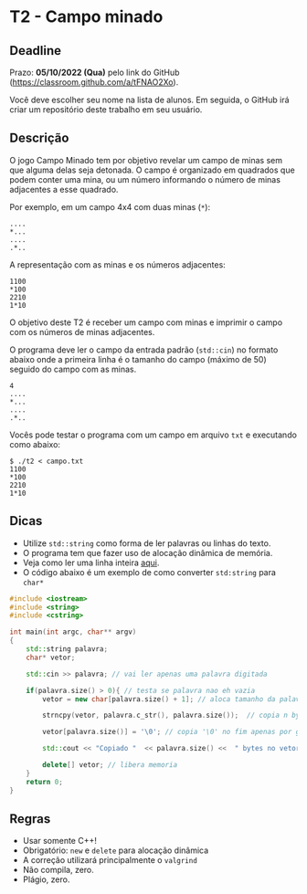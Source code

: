 
# T2 - Campo minado

## Deadline

Prazo: **05/10/2022 (Qua)** pelo link do GitHub (https://classroom.github.com/a/tFNAO2Xo).

Você deve escolher seu nome na lista de alunos. Em seguida, o GitHub irá criar um repositório deste trabalho em seu usuário.

## Descrição

O jogo Campo Minado tem por objetivo revelar um campo de minas sem que alguma delas seja detonada.  O campo é organizado em quadrados que podem conter uma mina, ou um número informando o número de minas adjacentes a esse quadrado.

Por exemplo, em um campo 4x4 com duas minas (`*`):
```
....
*...
....
.*..
```
A representação com as minas e os números adjacentes:
```
1100
*100
2210
1*10
```

O objetivo deste T2 é receber um campo com minas e imprimir o campo com os números de minas adjacentes.

O programa deve ler o campo da entrada padrão (`std::cin`) no formato abaixo onde a primeira linha é o tamanho do campo (máximo de 50) seguido do campo com as minas.
```
4
....
*...
....
.*..
```

Vocês pode testar o programa com um campo em arquivo `txt` e executando como abaixo:
```
$ ./t2 < campo.txt
1100
*100
2210
1*10
```

## Dicas
- Utilize `std::string` como forma de ler palavras ou linhas do texto.
- O programa tem que fazer uso de alocação dinâmica de memória.
- Veja como ler uma linha inteira [aqui](../../aulas/introducao_cxx#entrada-e-saída).
- O código abaixo é um exemplo de como converter `std:string` para `char*`
```c++
#include <iostream>
#include <string>
#include <cstring>

int main(int argc, char** argv)
{
    std::string palavra;
    char* vetor;

    std::cin >> palavra; // vai ler apenas uma palavra digitada

    if(palavra.size() > 0){ // testa se palavra nao eh vazia
        vetor = new char[palavra.size() + 1]; // aloca tamanho da palavra mais 1 para `\0' no fim

        strncpy(vetor, palavra.c_str(), palavra.size());  // copia n bytes

        vetor[palavra.size()] = '\0'; // copia '\0' no fim apenas por garantia

        std::cout << "Copiado "  << palavra.size() <<  " bytes no vetor: " << vetor << std::endl;

        delete[] vetor; // libera memoria
    }
    return 0;
}
```

## Regras

- Usar somente C++!
- Obrigatório: `new` e `delete` para alocação dinâmica
- A correção utilizará principalmente o `valgrind`
- Não compila, zero.
- Plágio, zero.